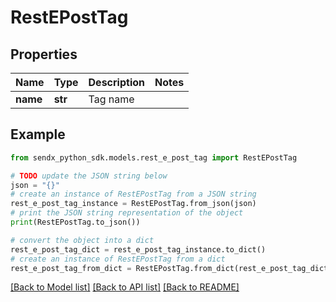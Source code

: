 # RestEPostTag


## Properties

Name | Type | Description | Notes
------------ | ------------- | ------------- | -------------
**name** | **str** | Tag name | 

## Example

```python
from sendx_python_sdk.models.rest_e_post_tag import RestEPostTag

# TODO update the JSON string below
json = "{}"
# create an instance of RestEPostTag from a JSON string
rest_e_post_tag_instance = RestEPostTag.from_json(json)
# print the JSON string representation of the object
print(RestEPostTag.to_json())

# convert the object into a dict
rest_e_post_tag_dict = rest_e_post_tag_instance.to_dict()
# create an instance of RestEPostTag from a dict
rest_e_post_tag_from_dict = RestEPostTag.from_dict(rest_e_post_tag_dict)
```
[[Back to Model list]](../README.md#documentation-for-models) [[Back to API list]](../README.md#documentation-for-api-endpoints) [[Back to README]](../README.md)


